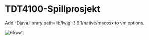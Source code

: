 TDT4100-Spillprosjekt
=====================


Add -Djava.library.path=lib/lwjgl-2.9.1/native/macosx to vm options.


![65wat](http://0-media-cdn.foolz.us/ffuuka/board/vp/image/1394/14/1394146681644.jpg)
